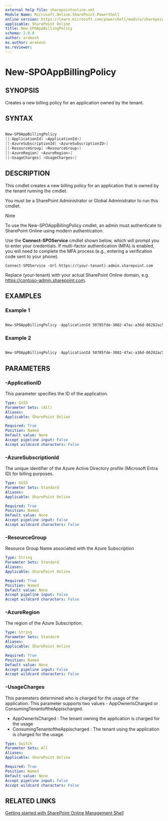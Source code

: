 ```yaml
---
external help file: sharepointonline.xml
Module Name: Microsoft.Online.SharePoint.PowerShell
online version: https://learn.microsoft.com/powershell/module/sharepoint-online/New-SPOAppBillingPolicy
applicable: SharePoint Online
title: New-SPOAppBillingPolicy
schema: 2.0.0
author: arakesh
ms.author: arakesh
ms.reviewer:
---
```

# New-SPOAppBillingPolicy

## SYNOPSIS

Creates a new billing policy for an application owned by the tenant.

## SYNTAX

```powershell

New-SPOAppBillingPolicy
[[-ApplicationId] <ApplicationId>]
[[-AzureSubscriptionId] <AzureSubscriptionID>]
[[-ResourceGroup] <ResourceGroup>]
[[-AzureRegion] <AzureRegion>]
[[-UsageCharges] <UsageCharges>]
```

## DESCRIPTION

This cmdlet creates a new billing policy for an application that is owned by the tenant running the cmdlet. 

You must be a SharePoint Administrator or Global Administrator to run this cmdlet.

> [!NOTE]
> To use the New-SPOAppBillingPolicy cmdlet, an admin must authenticate to SharePoint Online using modern authentication.
>
> Use the **Connect-SPOService** cmdlet shown below, which will prompt you to enter your credentials. If multi-factor authentication (MFA) is enabled, you will need to complete the MFA process (e.g., entering a verification code sent to your phone).
> 
>
> `Connect-SPOService -Url https://(your-tenant)-admin.sharepoint.com`
>
Replace (your-tenant) with your actual SharePoint Online domain, e.g. https://contoso-admin.sharepoint.com. 

## EXAMPLES

### Example 1

```powershell

New-SPOAppBillingPolicy -ApplicationId 50785fde-3082-47ac-a36d-06282ac5c7da  -AzureSubscriptionId c7170373-eb8d-4984-8cc9-59bcc88c65a0 -ResouceGroup "SPOPAYG" -AzureRegion "Uk-South" -UsageCharges AppOwnerIsCharged

```
### Example 2

```powershell

New-SPOAppBillingPolicy -ApplicationId 50785fde-3082-47ac-a36d-06282ac5c7da  -AzureSubscriptionId c7170373-eb8d-4984-8cc9-59bcc88c65a0 -ResouceGroup "SPOPAYG" -AzureRegion "Uk-South" -UsageCharges ConsumingTenantOfTheAppisCharged

```
## PARAMETERS

### -ApplicationID

This parameter specifies the ID of the  application.
 
```yaml
Type: GUID
Parameter Sets: (All)
Aliases:
Applicable: SharePoint Online

Required: True
Position: Named
Default value: None
Accept pipeline input: False
Accept wildcard characters: False
```

### -AzureSubscriptionId

The unique identifier of the Azure Active Directory profile (Microsoft Entra ID) for billing purposes.
 
```yaml
Type: GUID
Parameter Sets: Standard
Aliases:
Applicable: SharePoint Online

Required: True
Position: Named
Default value: None
Accept pipeline input: False
Accept wildcard characters: False
```

### -ResourceGroup

Resource Group Name associated with the Azure Subscription
 
```yaml
Type: String
Parameter Sets: Standard
Aliases:
Applicable: SharePoint Online

Required: True
Position: Named
Default value: None
Accept pipeline input: False
Accept wildcard characters: False
```

### -AzureRegion

The region of the Azure Subscription.
 
```yaml
Type: String
Parameter Sets: Standard
Aliases:
Applicable: SharePoint Online

Required: True
Position: Named
Default value: None
Accept pipeline input: False
Accept wildcard characters: False
```

### -UsageCharges

This parameters determined who is charged for the usage of the application. This parameter supports two values  - AppOwnerIsCharged or ConsumingTenantoftheAppischarged.
- AppOwnerIsCharged : The tenant owning the application is charged for the usage
- ConsumingTenantoftheAppischarged : The tenant using the application is charged for the usage.
 
```yaml
Type: Switch
Parameter Sets: All
Aliases:
Applicable: SharePoint Online

Required: True
Position: Named
Default value: None
Accept pipeline input: False
Accept wildcard characters: False
```
## RELATED LINKS

[Getting started with SharePoint Online Management Shell](/powershell/sharepoint/sharepoint-online/connect-sharepoint-online?view=sharepoint-ps)

